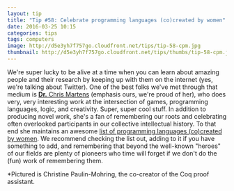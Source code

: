 ```yaml
---
layout: tip
title: "Tip #58: Celebrate programming languages (co)created by women"
date: 2016-03-25 10:15
categories: tips
tags: computers
image: http://d5e3yh7f757go.cloudfront.net/tips/tip-58-cpm.jpg
thumbnail: http://d5e3yh7f757go.cloudfront.net/tips/thumbs/tip-58-cpm.jpg
---
```

We're super lucky to be alive at a time when you can learn about amazing people and their research by keeping up with them on the internet (yes, we're talking about Twitter). One of the best folks we've met through that medium is <a href="http://www.cs.cmu.edu/~cmartens/">**Dr.** Chris Martens</a> (emphasis ours, we're proud of her), who does very, very interesting work at the intersection of games, programming languages, logic, and creativity. Super, super cool stuff. In addition to producing novel work, she's a fan of remembering our roots and celebrating often overlooked participants in our collective intellectual history. To that end she maintains an awesome <a href="http://tinyurl.com/pls-by-women">list of programming languages (co)created by women</a>. We recommend checking the list out, adding to it if you have something to add, and remembering that beyond the well-known "heroes" of our fields are plenty of pioneers who time will forget if we don't do the (fun) work of remembering them.

*Pictured is Christine Paulin-Mohring, the co-creator of the Coq proof assistant.</a>
